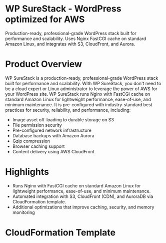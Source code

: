 # WP SureStack - WordPress optimized for AWS
Production-ready, professional-grade WordPress stack built for performance and scalability. Uses Nginx FastCGI cache on standard Amazon Linux, and integrates with S3, CloudFront, and Aurora.

# Product Overview

WP SureStack is a production-ready, professional-grade WordPress stack built for performance and scalability.
With WP SureStack, you don't need to be a cloud expert or Linux administrator to leverage the power of AWS for your WordPress site.
WP SureStack runs Nginx with FastCGI cache on standard Amazon Linux for lightweight performance, ease-of-use, and minimum maintenance.
It is pre-configured with industry-standard best practices for security, reliability, and performance, including:
* Image asset off-loading to durable storage on S3
* File permission security
* Pre-configured network infrastructure
* Database backups with Amazon Aurora
* Gzip compression
* Browser caching support
* Content delivery using AWS CloudFront

# Highlights
* Runs Nginx with FastCGI cache on standard Amazon Linux for lightweight performance, ease-of-use, and minimum maintenance.
* Automated integration with S3, CloudFront (CDN), and AuroraDB via CloudFormation template.
* Additional optimizations that improve caching, security, and memory monitoring

# CloudFormation Template

